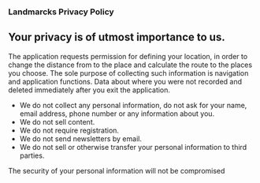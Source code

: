 
### Landmarcks Privacy Policy

## Your privacy is of utmost importance to us.

 The application requests permission for defining your location, in order to change the distance from to the place and calculate the route to the places you choose.
The sole purpose of collecting such information is navigation and application functions.
Data about where you were not recorded and deleted immediately after you exit the application.

* We do not collect any personal information, do not ask for your name, email address, phone number or any information about you.
* We do not sell content.
* We do not require registration.
* We do not send newsletters by email.
* We do not sell or otherwise transfer your personal information to third parties.

The security of your personal information will not be compromised

